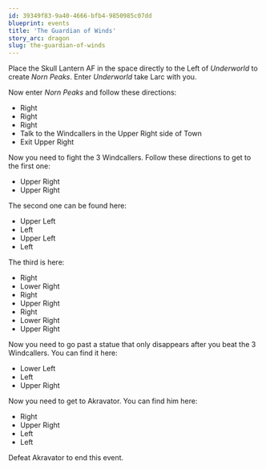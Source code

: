 ```yaml
---
id: 39349f83-9a40-4666-bfb4-9850985c07dd
blueprint: events
title: 'The Guardian of Winds'
story_arc: dragon
slug: the-guardian-of-winds
---
```

Place the Skull Lantern AF in the space directly to the Left of *Underworld* to create *Norn Peaks*. Enter *Underworld* take Larc with you.

Now enter *Norn Peaks* and follow these directions:

* Right
* Right
* Right
* Talk to the Windcallers in the Upper Right side of Town
* Exit Upper Right

Now you need to fight the 3 Windcallers. Follow these directions to get to the first one:

* Upper Right
* Upper Right

The second one can be found here:

* Upper Left
* Left
* Upper Left
* Left

The third is here:

* Right
* Lower Right
* Right
* Upper Right
* Right
* Lower Right
* Upper Right

Now you need to go past a statue that only disappears after you beat the 3 Windcallers. You can find it here:

* Lower Left
* Left
* Upper Right

Now you need to get to Akravator. You can find him here:

* Right
* Upper Right
* Left
* Left

Defeat Akravator to end this event.